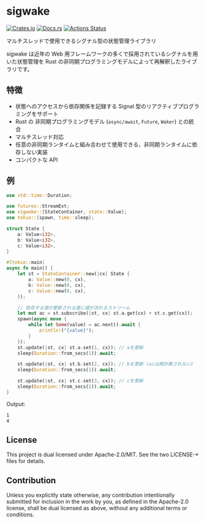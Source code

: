 # sigwake

[![Crates.io](https://img.shields.io/crates/v/sigwake.svg)](https://crates.io/crates/sigwake)
[![Docs.rs](https://docs.rs/sigwake/badge.svg)](https://docs.rs/sigwake/)
[![Actions Status](https://github.com/frozenlib/sigwake/workflows/CI/badge.svg)](https://github.com/frozenlib/sigwake/actions)

マルチスレッドで使用できるシグナル型の状態管理ライブラリ

sigwake は近年の Web 用フレームワークの多くで採用されているシグナルを用いた状態管理を Rust の非同期プログラミングモデルによって再解釈したライブラリです。

## 特徴

- 状態へのアクセスから依存関係を記録する Signal 型のリアクティブプログラミングをサポート
- Rust の 非同期プログラミングモデル (`async/await`, `Future`, `Waker`) との統合
- マルチスレッド対応
- 任意の非同期ランタイムと組み合わせて使用できる、非同期ランタイムに依存しない実装
- コンパクトな API

## 例

```rust
use std::time::Duration;

use futures::StreamExt;
use sigwake::{StateContainer, state::Value};
use tokio::{spawn, time::sleep};

struct State {
    a: Value<i32>,
    b: Value<i32>,
    c: Value<i32>,
}

#[tokio::main]
async fn main() {
    let st = StateContainer::new(|cx| State {
        a: Value::new(0, cx),
        b: Value::new(0, cx),
        c: Value::new(0, cx),
    });

    // 依存する値が更新される度に値が流れるストリーム
    let mut ac = st.subscribe(|st, cx| st.a.get(cx) + st.c.get(cx));
    spawn(async move {
        while let Some(value) = ac.next().await {
            println!("{value}");
        }
    });
    st.update(|st, cx| st.a.set(1, cx)); // aを更新
    sleep(Duration::from_secs(1)).await;

    st.update(|st, cx| st.b.set(2, cx)); // bを更新 (acは再計算されない)
    sleep(Duration::from_secs(1)).await;

    st.update(|st, cx| st.c.set(3, cx)); // cを更新
    sleep(Duration::from_secs(1)).await;
}
```

Output:

```txt
1
4
```

## License

This project is dual licensed under Apache-2.0/MIT. See the two LICENSE-\* files for details.

## Contribution

Unless you explicitly state otherwise, any contribution intentionally submitted for inclusion in the work by you, as defined in the Apache-2.0 license, shall be dual licensed as above, without any additional terms or conditions.
